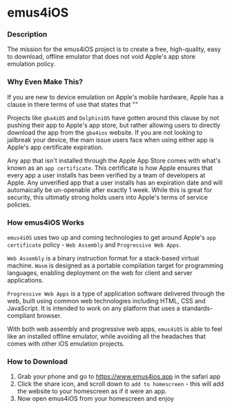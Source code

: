 # emus4iOS

### Description
The mission for the emus4iOS project is to create a free, high-quality, easy to download, offline emulator that does not void Apple's app store emulation policy.

### Why Even Make This?
If you are new to device emulation on Apple's mobile hardware, Apple has a clause in there terms of use that states that ""

Projects like `gba4iOS` and `DolphiniOS` have gotten around this clause by not pushing their app to Apple's app store, but rather allowing users to directly download the app from the `gba4ios` website. If you are not looking to jailbreak your device, the main issue users face when using either app is Apple's app certificate expiration.

Any app that isn't installed through the Apple App Store comes with what's known as an `app certificate`. This certificate is how Apple ensures that every app a user installs has been verified by a team of developers at Apple. Any unverified app that a user installs has an expiration date and will automaically be un-openable after exactly 1 week. While this is great for security, this ultimatly strong holds users into Apple's terms of service policies.

### How emus4iOS Works
`emus4iOS` uses two up and coming technologies to get around Apple's `app certificate` policy - `Web Assembly` and `Progressive Web Apps`.

`Web Assembly` is a binary instruction format for a stack-based virtual machine. `Wasm` is designed as a portable compilation target for programming languages, enabling deployment on the web for client and server applications.

`Progressive Web Apps` is a type of application software delivered through the web, built using common web technologies including HTML, CSS and JavaScript. It is intended to work on any platform that uses a standards-compliant browser.

With both web assembly and progressive web apps, `emus4iOS` is able to feel like an installed offline emulator, while avoiding all the headaches that comes with other iOS emulation projects.

### How to Download
1. Grab your phone and go to https://www.emus4ios.app in the safari app
2. Click the share icon, and scroll down to `add to homescreen` - this will add the website to your homescreen as if it were an app.
3. Now open emus4iOS from your homescreen and enjoy
